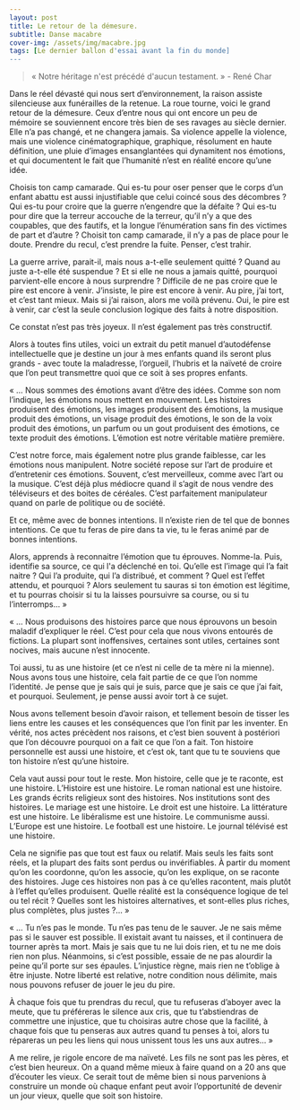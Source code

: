 ```yaml
---
layout: post
title: Le retour de la démesure.
subtitle: Danse macabre
cover-img: /assets/img/macabre.jpg
tags: [Le dernier ballon d'essai avant la fin du monde]
---
```


> « Notre héritage n'est précédé d'aucun testament. » - René Char

Dans le réel dévasté qui nous sert d’environnement, la raison assiste silencieuse aux funérailles de la retenue. La roue tourne, voici le grand retour de la démesure. Ceux d’entre nous qui ont encore un peu de mémoire se souviennent encore très bien de ses ravages au siècle dernier. Elle n’a pas changé, et ne changera jamais. Sa violence appelle la violence, mais une violence cinématographique, graphique, résolument en haute définition, une pluie d’images ensanglantées qui dynamitent nos émotions, et qui documentent le fait que l’humanité n’est en réalité encore qu’une idée.

Choisis ton camp camarade. Qui es-tu pour oser penser que le corps d’un enfant abattu est aussi injustifiable que celui coincé sous des décombres ? Qui es-tu pour croire que la guerre n’engendre que la défaite ? Qui es-tu pour dire que la terreur accouche de la terreur, qu’il n’y a que des coupables, que des fautifs, et la longue l’énumération sans fin des victimes de part et d’autre ? Choisit ton camp camarade, il n’y a pas de place pour le doute. Prendre du recul, c’est prendre la fuite. Penser, c’est trahir.

La guerre arrive, parait-il, mais nous a-t-elle seulement quitté ? Quand au juste a-t-elle été suspendue ? Et si elle ne nous a jamais quitté, pourquoi parvient-elle encore à nous surprendre ? Difficile de ne pas croire que le pire est encore à venir. J’insiste, le pire est encore à venir. Au pire, j’ai tort, et c’est tant mieux. Mais si j’ai raison, alors me voilà prévenu. Oui, le pire est à venir, car c’est la seule conclusion logique des faits à notre disposition.

Ce constat n’est pas très joyeux. Il n’est également pas très constructif. 

Alors à toutes fins utiles, voici un extrait du petit manuel d’autodéfense intellectuelle que je destine un jour à mes enfants quand ils seront plus grands - avec toute la maladresse, l’orgueil, l’hubris et la naïveté de croire que l’on peut transmettre quoi que ce soit à ses propres enfants.

« … Nous sommes des émotions avant d’être des idées. Comme son nom l’indique, les émotions nous mettent en mouvement. Les histoires produisent des émotions, les images produisent des émotions, la musique produit des émotions, un visage produit des émotions, le son de la voix produit des émotions, un parfum ou un gout produisent des émotions, ce texte produit des émotions. L’émotion est notre véritable matière première. 

C’est notre force, mais également notre plus grande faiblesse, car les émotions nous manipulent. Notre société repose sur l’art de produire et d’entretenir ces émotions. Souvent, c’est merveilleux, comme avec l’art ou la musique. C’est déjà plus médiocre quand il s’agit de nous vendre des téléviseurs et des boites de céréales. C’est parfaitement manipulateur quand on parle de politique ou de société. 

Et ce, même avec de bonnes intentions. Il n’existe rien de tel que de bonnes intentions. Ce que tu feras de pire dans ta vie, tu le feras animé par de bonnes intentions.

Alors, apprends à reconnaitre l’émotion que tu éprouves. Nomme-la. Puis, identifie sa source, ce qui l'a déclenché en toi. Qu’elle est l’image qui l’a fait naitre ? Qui l’a produite, qui l’a distribué, et comment ? Quel est l’effet attendu, et pourquoi ? Alors seulement tu sauras si ton émotion est légitime, et tu pourras choisir si tu la laisses poursuivre sa course, ou si tu l’interromps… »

« … Nous produisons des histoires parce que nous éprouvons un besoin maladif d’expliquer le réel. C’est pour cela que nous vivons entourés de fictions. La plupart sont inoffensives, certaines sont utiles, certaines sont nocives, mais aucune n’est innocente. 

Toi aussi, tu as une histoire (et ce n’est ni celle de ta mère ni la mienne). Nous avons tous une histoire, cela fait partie de ce que l’on nomme l’identité. Je pense que je sais qui je suis, parce que je sais ce que j’ai fait, et pourquoi. Seulement, je pense aussi avoir tort à ce sujet. 

Nous avons tellement besoin d’avoir raison, et tellement besoin de tisser les liens entre les causes et les conséquences que l’on finit par les inventer. En vérité, nos actes précèdent nos raisons, et c’est bien souvent à postériori que l’on découvre pourquoi on a fait ce que l’on a fait. Ton histoire personnelle est aussi une histoire, et c’est ok, tant que tu te souviens que ton histoire n’est qu’une histoire.

Cela vaut aussi pour tout le reste. Mon histoire, celle que je te raconte, est une histoire. L’Histoire est une histoire. Le roman national est une histoire. Les grands écrits religieux sont des histoires. Nos institutions sont des histoires. Le mariage est une histoire. Le droit est une histoire. La littérature est une histoire. Le libéralisme est une histoire. Le communisme aussi. L’Europe est une histoire. Le football est une histoire. Le journal télévisé est une histoire. 

Cela ne signifie pas que tout est faux ou relatif. Mais seuls les faits sont réels, et la plupart des faits sont perdus ou invérifiables. À partir du moment qu’on les coordonne, qu’on les associe, qu’on les explique, on se raconte des histoires. Juge ces histoires non pas à ce qu’elles racontent, mais plutôt à l’effet qu’elles produisent. Quelle réalité est la conséquence logique de tel ou tel récit ? Quelles sont les histoires alternatives, et sont-elles plus riches, plus complètes, plus justes ?... »

« … Tu n’es pas le monde. Tu n’es pas tenu de le sauver. Je ne sais même pas si le sauver est possible. Il existait avant tu naisses, et il continuera de tourner après ta mort. Mais je sais que tu ne lui dois rien, et tu ne me dois rien non plus. Néanmoins, si c’est possible, essaie de ne pas alourdir la peine qu’il porte sur ses épaules. L’injustice règne, mais rien ne t’oblige à être injuste. Notre liberté est relative, notre condition nous délimite, mais nous pouvons refuser de jouer le jeu du pire.

À chaque fois que tu prendras du recul, que tu refuseras d’aboyer avec la meute, que tu préféreras le silence aux cris, que tu t’abstiendras de commettre une injustice, que tu choisiras autre chose que la facilité, à chaque fois que tu penseras aux autres quand tu penses à toi, alors tu répareras un peu les liens qui nous unissent tous les uns aux autres… »

A me relire, je rigole encore de ma naïveté. Les fils ne sont pas les pères, et c’est bien heureux. On a quand même mieux à faire quand on a 20 ans que d’écouter les vieux. Ce serait tout de même bien si nous parvenions à construire un monde où chaque enfant peut avoir l’opportunité de devenir un jour vieux, quelle que soit son histoire.

